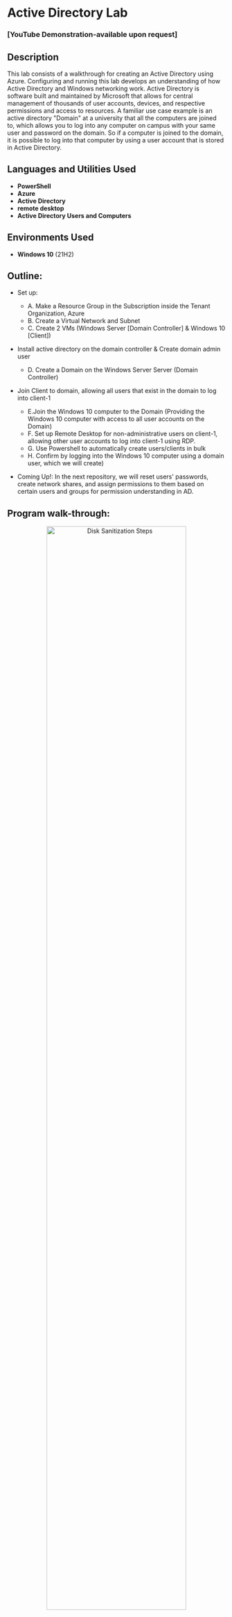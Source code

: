 <h1>Active Directory Lab</h1>

 ### [YouTube Demonstration-available upon request]
 
<h2>Description</h2>
This lab consists of a walkthrough for creating an Active Directory using Azure. Configuring and running this lab develops an understanding of how Active Directory and Windows networking work. Active Directory is software built and maintained by Microsoft that allows for central management of thousands of user accounts, devices, and respective permissions and access to resources. A familiar use case example is an active directory "Domain" at a university that all the computers are joined to, which  allows you to log into any computer on campus with your same user and password on the domain. So if a computer is joined to the domain, it is possible to log into that computer by using a user account that is stored in Active Directory.
<br />


<h2>Languages and Utilities Used</h2>

- <b>PowerShell</b> 
- <b>Azure</b>
- <b>Active Directory</b>
- <b>remote desktop</b>
- <b>Active Directory Users and Computers</b> 

<h2>Environments Used </h2>

- <b>Windows 10</b> (21H2)

<h2>Outline:</h2>

- Set up:
  - A. Make a Resource Group in the Subscription inside the Tenant Organization, Azure
  - B. Create a Virtual Network and Subnet
  - C. Create 2 VMs (Windows Server [Domain Controller] & Windows 10 [Client])
-  Install active directory on the domain controller & Create domain admin user
   - D. Create a Domain on the Windows Server Server (Domain Controller)
- Join Client to domain, allowing all users that exist in the domain to log into client-1
  - E.Join the Windows 10 computer to the Domain (Providing the Windows 10 computer with access to all user accounts on the Domain)
  - F. Set up Remote Desktop for non-administrative users on client-1, allowing other user accounts to log into client-1 using RDP.
  - G. Use Powershell to automatically create users/clients in bulk
  - H. Confirm by logging into the Windows 10 computer using a domain user, which we will create)

- Coming Up!: In the next repository, we will reset users' passwords, create network shares, and assign permissions to them based on certain users and groups for permission understanding in AD.

<h2>Program walk-through:</h2>

<p align="center">

<img src="https://github.com/user-attachments/assets/30f43066-78a7-448f-9a22-eef5090994a6" height="80%" width="80%" alt="Disk Sanitization Steps"/>
<p>
Overview: The default DNS settings on the client, its NIC, will point to a DNS server managed by Microsoft. So, for the client to join the domain, we will tell the client to use our domain controller as the DNS server. To do this, we will set the Client's DNS IP address in its virtual NIC to the IP address of the domain controller. (Often, the domain controller doubles as a DNS server, as it will in this lab.) 
 <p>
 <br />
- A & B Make a Resource Group and virtual network
<p>
 Create a new virtual network and resource group. I am calling the resource group "Active-Directory-Lab" and putting it in Canada. For step by step directions to make a Resource group, network, VM, and remote desktop, review my repository [network and computing]. I'll manually create the virtual network instead of letting the VM make it. I'll name this virtual network "Active-Directory-Vnet."
 <p>
  
- C. Create 2 VMs (Windows Server [Domain Controller] & Windows 10 [Client]); set up their NICs
<img src="https://github.com/user-attachments/assets/a6c8676e-cf0e-4850-8449-9fe80460d9bb" height="80%" width="80%" alt="Disk Sanitization Steps"/>


1. Create a domain controller named "dc-1" as a new VM in Azure, selecting the same resource group that was just made and the same region. For image, select "Windows server 2022". Select a size of 2 vCPUs. Create a username and password. Agree to licensing if needed. Select Next: Disks and Next: Networking. Then make sure the virtual network is the one just created, Active-Directory-Vnet. Select "review and create" and "create." 
<p>
 2. Now for the other VM, create it similarly, selecting the same resource group and region but name it "client-1" and for the image select "Windows 10 Pro", still 2vcpus, same username and password for the sake of this lab, and follow all subsequent steps for the previous vm creation.
 <p>
  3. Set the domain Controller's NIC Private IP address to be static. This is to make sure it doesn't get reassigned, as dc-1 is going to be both a server and acting as a DNS server. DC-1's private IP address needs to be static because Client-1 will use DC-1 as the DNS server. We will manually configure Client-1's DNS settings to use DC-1's private IP address. To do this, select the dc-1 VM. Then select "networking" on the left and "network settings" below that. Select dc-1's virtual Network Interface card, shown in the picture above. Now, under "name," select "ipconfig1," and a window will appear on the right side of the screen. On this window you can see "Private IP address settings" and "allocation" underneath that, select "static" and "save" so that dc-1's private IP address will not change, regardless of how many times the virtual machine is restarted, so the client using this server will still have access.
  <p>
   4. Log into the domain controller using its public IP address and remote desktop to disable the Windows firewall, just for connectivity testing. You should re-enable the firewall before using the VM otherwise. To do this, in Azure, go to VMs and get dc-1's public IP address. Use remote desktop to connect to dc-1, The server manager will load if you are in the domain manager dc-1 VM and made the right kind of VM. Inside your VM, if you right-click the start menu and select system, it should say "Windows Server 2022." Now, right-click the start menu and select"run," and type "wf.msc" for Windows Firewall. Click "Properties" on the right and for "firewall state" select "off" go through the tabs above to disbale firewall for the domain, private, and public profile, then select "apply" and "ok" and then close the window. 
   <p>
    5. Now set client-1's DNS settings on the NIC to dc-1's Private IP address. In Azure, select the dc-1 VM and copy its Private IP address (Likely 10.0.0.4). Then select the Client-1 VM ->Networking -> Network Settings -> Select "Network interface/ IP Configuration as shown in the picture above. Then to the left under the selected "IP Configurations" is "DNS Servers" select that. And instead of the default "inherit from virtual network" the Vnet DNS server, we will select "custom" and paste the dc-1's private IP address here. Now whenever the client computer looks up anything, it will look to dc-1 for it, allowing us to join the domain. select "save" above. From the Azure portal, restart the "client-1" VM to update the changes we've made, by selecting the box next to its name under VM's and selecting "restart" with the slightly curved arrow above.
  </p>
  6. Log into client-1 and ping dc-1's private IP address. Copy dc-1's private IP address from Azure. In the client-1 VM go to start and type and go to powershell and type ping followed by dc-1's private IP address so for example "ping 10.0.0.4" if you get the error "request timed out" the VMs are likely not in the same virtual network or dc-1's firewall is still blocking ping, so review the relevant steps. If it worked you will see messages saying "Reply from 10.0.0.4" with other information. In client-1, open PowerShell again and run "ipconfig /al,l" and the output for the DNS setting should show dc-1's private IP address. Meanwhile dc-1 is using the vnet DNS server.
 </p>

- D. Create a Domain on the Windows Server Server (Domain Controller)
<img src="https://github.com/user-attachments/assets/40932bee-5138-4c0d-a427-f9b613eb7bc1" height="80%" width="80%" alt="Disk Sanitization Steps"/>

  1. To install active directory on the domain controller, log into the VMs and on the dc-1 VM, install active directory domain services by clicking "start" then "server manager" canceling out any pop up window. Then go to "add roles and features" and click "next" twice. There should only be one server selection available, so click "next." For server roles, there should be checkboxes. Select "active directory domain services" and select "add features". Now you're back, so click "next" twice. Select "restart if required," "yes," and "install." Once installed, you may close the window.

 </p>
 2. Now we will  promote dc-1 as a domain controller by configuring the active directory that has been installed. This is called setting up a new forest, which we will call mydomain.com. In the dc-1 VM click the flag in the top right of the server manager. Select "promote this server to a domain controller" so the AD can become a domain controller. Then select "Add a new forest" and type "mydomain.com" or whatever you chose. Select "next" and then create a DSRM password. Select "next"'s but make sure "create DNS delegation" is unchecked and click "next"'s, note sometimes the NetBIOS page takes a few moments to load. Select "next" until you can select "install" and do so, so that the new forest can be installed and dc-1 can be turned into a domain controller. It will automatically restart. Use RDP to log back into dc-1 using its public IP address. But because the dc-1 VM is now a domain controller, we need to specify the context to which we want to log into it as. Since the domain holds all the users, we need to specify which user we want to log in as. When people log into dc-1 VM now, since the user accounts exist in a domain (now you must specify you are using this domain and this user, so for example, to specify the domain, do so in a backslash followed bywhichever user in that domain you want to log into, which right now is my username: "mydomain.com\labuser" The domain is a context that holds many users, however another context is local on the device itself. That is why you may need to specify the context that you want to log in as labuser on mydomain.com. Since dc-1 is now a domain controller on the domain, you must specify that you want to log on as a domain user, and you must specify which domain; otherwise, you may be logged in locally.
 <p>
<img src="https://github.com/user-attachments/assets/4bd59605-b292-4a5a-bf2e-3f2bccf6fb2d" height="80%" width="80%" alt="organizational unit creation"/>

  3. Let's create organizational units and a Domain Admin User within the domain (so we do not need to use the default username, which in this case is labuser)

 Open Active Directory Users and Computers and then create an organizational unit called "_EMPLOYEES." An organizational unit is similar to a folder for organizing and more. So we'll create an organizational unit for employees and one for admins and actually create a domain admin inside the admins folder. Domain Admins may impact thousands of users!

 3a. To do this, open the dc-1 computer, select start -> select "Windows administrative tools" with a folder to the left -> in its drop-down down select active directory and computers (not one of the other active directories). Select "mydomain.com" to expand the dropdown. The "users" will show many users, including your own. right-click "mydomain.com" -> new ->organizational unit-> name : _EMPLOYEES. and repeat the process, making another organizational unit and calling it _ADMINS. (Later, when we run the  script to create employees, it will look for this folder. Putting an underscore before the name puts our folders first if you right-click mydomain.com and refresh since its alphabetical, and this may be useful if there are many organizational units.
 <p>
<img src="https://github.com/user-attachments/assets/0b6624c6-32fe-4fc5-858e-00ffd0a8e937" height="80%" width="80%" alt="Disk Sanitization Steps"/>
<img src="https://github.com/user-attachments/assets/d4d74c12-56a1-40e5-888b-a7e5a97a3752" height="80%" width="80%" alt="Disk Sanitization Steps"/>

<img src="https://github.com/user-attachments/assets/27576f05-e8a7-4923-978f-3225d9e8f399" height="80%" width="80%" alt="Disk Sanitization Steps"/>
  3b. Let's create a new employee, Jane Doe, with the username of jane_admin and a password. right click the "_ADMINS" organizational unit we just made -> New -> User. I will deselect "user must change password at next login" for ease and create a password, and for the dake of the lab, you may select "password never expires." Although we named the user jane_admin and put her in the admin folder, we still need to give her admin permissions by adding her account to the built-in "Domain Admins" security group. To do this, right click jane's account -> properties -> member of -> add -> under "enter the object names to select," write "domain admins" and select "check names" to find it (if it does not exist, you will get the error "name not found"). Select "okay's" and "apply." Now Jane Doe is an actual admin who can create and manage users and more. Now, let's test it! Log out of dc-1 and login as Jane using mydomain.com\jane_admin as the username
  <p>
 
- Join Client to domain, allowing all users that exist in the domain to log into client-1
</p>
 - E.Join the Windows 10 computer to the Domain (Providing the Windows 10 computer with access to all user accounts on the Domain)
 <p>
  
<img src="https://github.com/user-attachments/assets/610afab8-3304-4b46-a149-702120f11bc0" height="80%" width="80%" alt="Disk Sanitization Steps"/>
<p>
 
</p>
  1. Make sure you have completed the earlier step of setting client-1's DNS settings to dc-1's Private IP address from the Azure portal and restarting client-1 and if you've followed along, this is already done. Log into client-1 using the original local admin (labuser)and join it to the domain by right-clicking the start menu ->system -> a window will pop up, to the right select "rename this PC advanced." Under the computer name tab, click "change" and under "member of" select "domain" and type your domain. Notice: Because we set the DNS settings on client-1 to use dc-1's private IP address, it can locate the domain controller (DC) for the mydomain.com domain, prompting a username and password instead of receiving the error "AD DC for this domain could not be contacted." Again, because mydomain.com is a DNS and its settings have been configured properly, it can locate the appropriate domain controller. Now log in, specifying the context via using mydomain.com\jane_admin as the username because she is a domain admin so she should have permissions to join the domain. Begin closing windows and restarting. When it restarts it has become a member of the domain! But let's make sure. Go to the domain and verify that client-1 is in there.
  <p>
<img src="https://github.com/user-attachments/assets/16a07c12-741c-4886-bd7a-cb3145bb72fb" height="80%" width="80%" alt="Disk Sanitization Steps"/>
<img src="https://github.com/user-attachments/assets/81595327-884d-4bdc-8f95-2f22d54c5092" height="80%" width="80%" alt="Disk Sanitization Steps"/>

  </p>
  2. Log into dc-1 as jane_admin.in the start search, search "active directory users and computers." expand "mydomain.com and select "computer" and you should see "client-1" double click it and you can view information about it like its a member of what group, and running what system. Make another operational unit called "_CLIENTS. "Go back to "computers," and then drag client-1 into _CLIENTS, saying yes to the pop-up warning. Right-click mydomain.com to refresh.
  <p>
 - F. Set up Remote Desktop for non-administrative users on client-1, allowing other user accounts to log into client-1 using RDP.
   <p>
    
    <p>
    <img src="https://github.com/user-attachments/assets/5d95f5b6-d8d7-4e0e-9d50-ab7994534564 height="80%" width="80%" alt="Disk Sanitization Steps"/>
<p>
 
</p>
    log into client-1 as jane_admin using mydomain.com\jane_admin as the username. Then, right-click the start menu -> system -> a window will pop up, select "remote desktop" on the left. Allow domain users to access the remote desktop by selecting "select users that can remotely access this PC" under "user accounts," then select "add". The computer can access the context of mydomain.com (for example, you can check again for "domain admins" now on this computer, and when you check, it will find it because you are connected to the domain. However, domain admins already have access to log in, so instead type "domain users," indicating all users in the domain will be allowed to log in to this computer. select "ok" and "Add." Normally, this step would be done with Group Policy, allowing you to change many systems at once. For more on Group Policy Objects (GPO) look to my future repository on active directory, a continuation of this lab.
    
  - G. Use Powershell to automatically create users/clients in bulk
   <p>
   
   <p>
<img src="https://github.com/user-attachments/assets/080e5f8f-d88e-4e82-b127-888a0264f875" height="80%" width="80%" alt="Disk Sanitization Steps"/>
<img src="https://github.com/user-attachments/assets/5f00bcc9-d2dd-4976-a57f-c7ebf4a719c5" height="80%" width="80%" alt="Disk Sanitization Steps"/>



  </p>
  1. Log into dc-1 as domain admin and open PowerShell Ise as admin by right-clicking it. copy the code from the file at the top of this repository titled "Generate-Names-Create-Users" then back in Powershell create a new file by clicking the first icon below "file", paste it in there and then type ctrl+s to save it to the desktop calling it "create-users" hit the green arrow to run the script to generate users.

  
 - H. Confirm by logging into the Windows 10 computer using a normal domain user, which we will create)
   <p>
<img src="https://github.com/user-attachments/assets/4dccc062-34a1-4659-9f95-25dd70af1436" height="80%" width="80%" alt="Disk Sanitization Steps"/>
 </p>
  1. Every user being created will have the specified "Password1" password unless you change that in the script. If you click into the OU "_EMPLOYEES" you will now see many users. Select a random user For example, I choose topuh.goto. (If you double-click a user and select "member of," you'll see that by default, they are a member of the domain users, which is the group we allowed remote access for in a previous step. Close client-1's connection with Jane Doe. Log in to client-1 with the username mydomain.com\topuh.goto, and if you open the command prompt, you will see there is a local profile on this computer for topuh.goto. And if you select file explorer -> this PC -> Windows (C:) drive -> users, you will see all users that logged in. You may sign out of client-1
   <p>
    
   </p>
- Coming Up!: In the next repository, we will reset users' passwords, create network shares, and assign permissions to them based on certain users and groups for permission understanding in AD.
$Launch the utility: <br/>
 <br />
Select the disk:  <br/>
<img src="https://i.imgur.com/tcTyMUE.png" height="80%" width="80%" alt="Disk Sanitization Steps"/>
<br />
<br />
Enter the number of passes: <br/>
<img src="https://i.imgur.com/nCIbXbg.png" height="80%" width="80%" alt="Disk Sanitization Steps"/>
<br />
<br />
Confirm your selection:  <br/>
<img src="https://i.imgur.com/cdFHBiU.png" height="80%" width="80%" alt="Disk Sanitization Steps"/>
<br />
<br />
Wait for the process to complete (may take some time):  <br/>
<img src="https://i.imgur.com/JL945Ga.png" height="80%" width="80%" alt="Disk Sanitization Steps"/>
<br />
<br />
Sanitization complete:  <br/>
<img src="https://i.imgur.com/K71yaM2.png" height="80%" width="80%" alt="Disk Sanitization Steps"/>
<br />
<br />
Observe the wiped disk:  <br/>
<img src="https://i.imgur.com/AeZkvFQ.png" height="80%" width="80%" alt="Disk Sanitization Steps"/>
</p>

<!--
 ```diff
- text in red
+ text in green
! text in orange
# text in gray
@@ text in purple (and bold)@@
```
--!>
